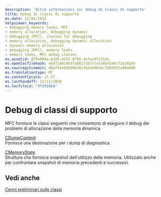 ```yaml
---
description: 'Altre informazioni su: debug di classi di supporto'
title: Debug di classi di supporto
ms.date: 11/04/2016
helpviewer_keywords:
- debugging memory leaks, MFC
- memory allocation, debugging dynamic
- debugging [MFC], classes for debugging
- memory allocation, debugging dynamic allocation
- dynamic memory allocation
- debugging [MFC], memory leaks
- memory leaks, MFC debug classes
ms.assetid: d79e084a-8326-4251-8700-4efac07c511e
ms.openlocfilehash: ebd71d6c95dfa88173d1fca7a6bd19dcf3a103de
ms.sourcegitcommit: d6af41e42699628c3e2e6063ec7b03931a49a098
ms.translationtype: MT
ms.contentlocale: it-IT
ms.lasthandoff: 12/11/2020
ms.locfileid: "97291064"
---
```

# <a name="debugging-support-classes"></a>Debug di classi di supporto

MFC fornisce le classi seguenti che consentono di eseguire il debug dei problemi di allocazione della memoria dinamica.

[CDumpContext](reference/cdumpcontext-class.md)<br/>
Fornisce una destinazione per i dump di diagnostica.

[CMemoryState](reference/cmemorystate-structure.md)<br/>
Struttura che fornisce snapshot dell'utilizzo della memoria. Utilizzato anche per confrontare snapshot di memoria precedenti e successivi.

## <a name="see-also"></a>Vedi anche

[Cenni preliminari sulle classi](class-library-overview.md)
